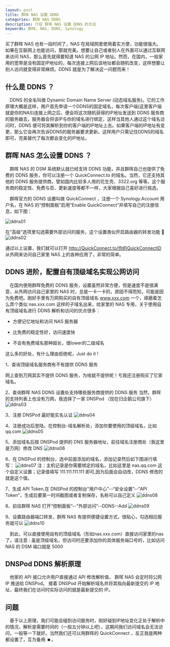 ```yaml
---
layout: post
title: 群晖 NAS 设置 DDNS
categories: 群晖 NAS DDNS
description: 介绍 群晖 NAS 设置 DDNS 的方法
keywords: 群晖, NAS, DDNS, Synology
---
```

买了群晖 NAS 也有一段时间了，NAS 在局域网里使用着实方便，功能很强大。如果在互联网上也能访问，那就完美。想要让自己或者别人在外面可以通过互联网来访问 NAS，那么首先就得要知道 NAS 的公网 IP 地址。然而，在国内，一般家用的宽带是没有固定IP地址的，每次连接上网后该地址都会随机改变，这样想要让别人访问就变得非常麻烦。DDNS 就是为了解决这一问题而来！


## 什么是 DDNS ？

&emsp;DDNS 的全名叫做 Dynamic Domain Name Server  (动态域名服务)。它的工作原理大概是这样，用户首先申请一个DDNS的固定域名，每次客户端(这里客户端就是你的NAS)连接上网之后，便会将这次随机获得的IP地址发送到 DDNS 服务商的服务器去，服务器会将该IP与你的域名进行绑定，这样当其他人通过这个域名访问时，DDNS 便可将其解析到你的客户端的IP地址上去。如果客户端的IP地址有变更，那么它会再次告诉DDNS的服务器要求更新。这样用户只需记住DDNS的域名即可，完美替代了每次都会变化的IP地址。

## 群晖 NAS 怎么设置 DDNS ？
&emsp;群晖 NAS 的 DSM 系统默认就已经支持 DDNS 功能，并且群晖自己也提供了免费的 DDNS 服务，你可以注册一个 QuickConnect.to 的域名。当然，它还支持其他的 DDNS 服务提供商，譬如国内比较多人用的花生壳、3322.org 等等。这个服务商的稳定性、免费与否、更新速度等都不一样，大家根据自己喜好进行挑选。

&emsp;群晖官方的 DDNS 设置叫做 QuickConnect ，注册一个 Synology.Account 用户名，在 NAS 的“控制面板”启用“Enable QuickConnect”并填写自己的注册信息，如下图：

![ddns01](/images/posts/ddns/markdown-img-paste-20180117151439733.png)

在“高级”选项里勾选需要外部访问的服务，这个设置类似开启路由器的转发功能
![ddns02](/images/posts/ddns/markdown-img-paste-20180117152129300.png)

通过以上设置，我们就可以打开 http://QuickConnect.to/你的QuickConnectID 从外网来访问自己家里 NAS 上的各种应用了，非常的简单。

## DDNS 进阶，配置自有顶级域名实现公网访问
&emsp;在国内使用群晖免费的 DDNS 服务，设置虽然非常方便，但是速度不是很满意，从外网访问自己家里的 NAS 时，总是一卡一卡的，原因不得而知，可能是因为免费吧。刚好手里有万网购买的自有顶级域名 www.xxx.com 一个，琢磨着怎么弄个类似 nas.xxx.com 这样的子域名出来，给家里的 NAS 专用，关于使用自有顶级域名进行 DDNS 解析和访问的优点很多：

* 方便记忆地址和访问 NAS 服务器

* 比免费的稳定性好，访问速度快

* 不会有免费域名那种超长，很lower的二级域名

这么多的好处，有什么理由拒绝呢，Just do it !

1、查询顶级域名服务商有不有提供 DDNS 服务

网上查到万网其实不提供 DDNS 服务，为啥就不提供呢！亏我还注册购买了它家域名。

2、查询群晖 NAS DDNS 设置处支持哪些服务商提供的 DDNS 服务
当然，群晖的支持列表上也没有万网，我选择了一家 DNSPod （现在归企鹅公司旗下）
![ddns03](/images/posts/ddns/markdown-img-paste-20180117162445454.png)

3、注册 DNSPod 最好能实名认证
![ddns04](/images/posts/ddns/markdown-img-paste-20180117163018304.png)

4、注册成功后登陆，在控制台-域名解析处，添加你要使用的顶级域名，比如 qq.com
![ddns05](/images/posts/ddns/markdown-img-paste-20180117164149921.png)

5、添加域名后按 DNSPod 提供的 DNS 服务器地址，前往域名注册商处（我这里是万网）修改 DNS
![ddns06](/images/posts/ddns/markdown-img-paste-20180117164652122.png)

6、在 DNSPod 的控制台，选中前面添加的域名，添加记录然后如下图进行填写：
![ddns07](/images/posts/ddns/markdown-img-paste-20180117165210309.png)
注：主机记录是你需要绑定的域名，比如这里是 nas.qq.com 这个自定义设置；记录值填写 111.111.111.111 即可,因为后面会自动改，DDNS 修改的就是这个值。

7、生成 API Token,在 DNSPod 的控制台"用户中心"--“安全设置”--“API Token”，生成后要第一时间截图或者复制保存，名称可以自己定义
![ddns08](/images/posts/ddns/markdown-img-paste-20180117170206865.png)

8、前往群晖 NAS 打开“控制面板”--”外部访问”--DDNS--Add
![ddns09](/images/posts/ddns/markdown-img-paste-20180117170900551.png)

9、设置路由器端口转发，群晖 NAS 有提供便捷设置方式，很贴心，勾选相应服务就可以
![ddns10](/images/posts/ddns/markdown-img-paste-20180117171244818.png)

&emsp;到此，可以直接使用自有的顶级域名（形如nas.xxx.com）直接访问家里的nas了，请注意 : 虽是顶级域名，但访问时还要添加你的具体服务端口号的，比如访问 NAS 的 DSM 端口就是 5000

## DNSPod DDNS 解析原理
&emsp;他家的 API 接口允许用户直接通过 API 修改解析值， 群晖 NAS 会定时将公网 IP 推送给 DNSPod。 接着 DNSPod 开始解析域名并将其指向最新提交的 IP 地址，最终我们在访问时实际访问的就是最新提交的 IP。

## 问题

&emsp;基于以上原理，我们可能会碰到访问服务时，刚好碰到IP地址变化正处于解析中的情况，解析是需要时间的（一般五分钟以上吧），这期间我们访问域名会无法访问，一般等一下就好。当然我们还可以用群晖的 QuickConnect ，反正我是两种都设置了，互为备用 ☻。
